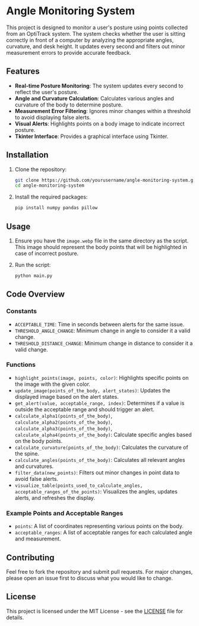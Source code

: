 # Angle Monitoring System

This project is designed to monitor a user's posture using points collected from an OptiTrack system. The system checks whether the user is sitting correctly in front of a computer by analyzing the appropriate angles, curvature, and desk height. It updates every second and filters out minor measurement errors to provide accurate feedback.

## Features

- **Real-time Posture Monitoring**: The system updates every second to reflect the user's posture.
- **Angle and Curvature Calculation**: Calculates various angles and curvature of the body to determine posture.
- **Measurement Error Filtering**: Ignores minor changes within a threshold to avoid displaying false alerts.
- **Visual Alerts**: Highlights points on a body image to indicate incorrect posture.
- **Tkinter Interface**: Provides a graphical interface using Tkinter.

## Installation

1. Clone the repository:
    ```bash
    git clone https://github.com/yourusername/angle-monitoring-system.git
    cd angle-monitoring-system
    ```

2. Install the required packages:
    ```bash
    pip install numpy pandas pillow
    ```

## Usage

1. Ensure you have the `image.webp` file in the same directory as the script. This image should represent the body points that will be highlighted in case of incorrect posture.

2. Run the script:
    ```bash
    python main.py
    ```

## Code Overview

### Constants
- `ACCEPTABLE_TIME`: Time in seconds between alerts for the same issue.
- `THRESHOLD_ANGLE_CHANGE`: Minimum change in angle to consider it a valid change.
- `THRESHOLD_DISTANCE_CHANGE`: Minimum change in distance to consider it a valid change.

### Functions

- `highlight_points(image, points, color)`: Highlights specific points on the image with the given color.
- `update_image(points_of_the_body, alert_states)`: Updates the displayed image based on the alert states.
- `get_alert(value, acceptable_range, index)`: Determines if a value is outside the acceptable range and should trigger an alert.
- `calculate_alpha1(points_of_the_body)`, `calculate_alpha2(points_of_the_body)`, `calculate_alpha3(points_of_the_body)`, `calculate_alpha4(points_of_the_body)`: Calculate specific angles based on the body points.
- `calculate_curvature(points_of_the_body)`: Calculates the curvature of the spine.
- `calculate_angles(points_of_the_body)`: Calculates all relevant angles and curvatures.
- `filter_data(new_points)`: Filters out minor changes in point data to avoid false alerts.
- `visualize_table(points_used_to_calculate_angles, acceptable_ranges_of_the_points)`: Visualizes the angles, updates alerts, and refreshes the display.

### Example Points and Acceptable Ranges

- `points`: A list of coordinates representing various points on the body.
- `acceptable_ranges`: A list of acceptable ranges for each calculated angle and measurement.

## Contributing

Feel free to fork the repository and submit pull requests. For major changes, please open an issue first to discuss what you would like to change.

## License

This project is licensed under the MIT License - see the [LICENSE](LICENSE) file for details.

